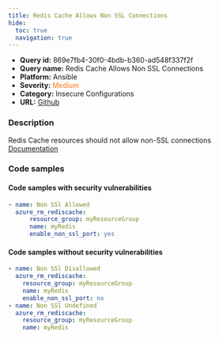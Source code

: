 ```yaml
---
title: Redis Cache Allows Non SSL Connections
hide:
  toc: true
  navigation: true
---
```


<style>
  .highlight .hll {
    background-color: #ff171742;
  }
  .md-content {
    max-width: 1100px;
    margin: 0 auto;
  }
</style>

-   **Query id:** 869e7fb4-30f0-4bdb-b360-ad548f337f2f
-   **Query name:** Redis Cache Allows Non SSL Connections
-   **Platform:** Ansible
-   **Severity:** <span style="color:#ff7213">Medium</span>
-   **Category:** Insecure Configurations
-   **URL:** [Github](https://github.com/Checkmarx/kics/tree/master/assets/queries/ansible/azure/redis_cache_allows_non_ssl_connections)

### Description
Redis Cache resources should not allow non-SSL connections<br>
[Documentation](https://docs.ansible.com/ansible/latest/collections/azure/azcollection/azure_rm_rediscache_module.html)

### Code samples
#### Code samples with security vulnerabilities
```yaml title="Positive test num. 1 - yaml file" hl_lines="5"
- name: Non SSl Allowed
  azure_rm_rediscache:
      resource_group: myResourceGroup
      name: myRedis
      enable_non_ssl_port: yes

```


#### Code samples without security vulnerabilities
```yaml title="Negative test num. 1 - yaml file"
- name: Non SSl Disallowed
  azure_rm_rediscache:
    resource_group: myResourceGroup
    name: myRedis
    enable_non_ssl_port: no
- name: Non SSl Undefined
  azure_rm_rediscache:
    resource_group: myResourceGroup
    name: myRedis

```
